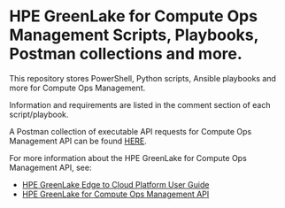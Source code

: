 # HPE GreenLake for Compute Ops Management Scripts, Playbooks, Postman collections and more.

This repository stores PowerShell, Python scripts, Ansible playbooks and more for Compute Ops Management.

Information and requirements are listed in the comment section of each script/playbook.

A Postman collection of executable API requests for Compute Ops Management API can be found [HERE](https://www.postman.com/jullienl/workspace/lionel-jullien-s-public-workspace/collection/991177-10c5377d-892b-4612-9e81-23d75d6c2f0d?ctx=documentation). 


For more information about the HPE GreenLake for Compute Ops Management API, see:
- [HPE GreenLake Edge to Cloud Platform User Guide](https://support.hpe.com/hpesc/public/docDisplay?docId=a00120892en_us)
-  [HPE GreenLake for Compute Ops Management API](https://developer.greenlake.hpe.com/docs/greenlake/services/compute-ops/public/openapi/compute-ops-latest/overview/)